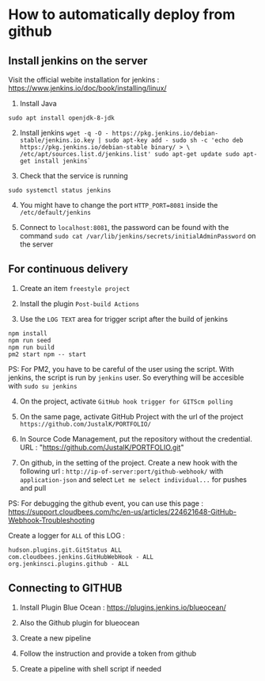 # How to automatically deploy from github

## Install jenkins on the server

Visit the official webite installation for jenkins : https://www.jenkins.io/doc/book/installing/linux/

1. Install Java
```
sudo apt install openjdk-8-jdk
```

2. Install jenkins
``
wget -q -O - https://pkg.jenkins.io/debian-stable/jenkins.io.key | sudo apt-key add -
sudo sh -c 'echo deb https://pkg.jenkins.io/debian-stable binary/ > \
    /etc/apt/sources.list.d/jenkins.list'
sudo apt-get update
sudo apt-get install jenkins`
``

3. Check that the service is running
```
sudo systemctl status jenkins
```

4. You might have to change the port `HTTP_PORT=8081` inside the `/etc/default/jenkins`

5. Connect to `localhost:8081`, the password can be found with the command `sudo cat /var/lib/jenkins/secrets/initialAdminPassword` on the server

## For continuous delivery

1. Create an item `freestyle project`

2. Install the plugin `Post-build Actions`

3. Use the `LOG TEXT` area for trigger script after the build of jenkins

```
npm install
npm run seed
npm run build
pm2 start npm -- start
```

PS: For PM2, you have to be careful of the user using the script. With jenkins, the script is run by `jenkins` user.
So everything will be accesible with `sudo su jenkins`

4. On the project, activate `GitHub hook trigger for GITScm polling`

5. On the same page, activate GitHub Project with the url of the project `https://github.com/JustalK/PORTFOLIO/`

6. In Source Code Management, put the repository without the credential. URL : "https://github.com/JustalK/PORTFOLIO.git"

7. On github, in the setting of the project. Create a new hook with the following url : `http://ip-of-server:port/github-webhook/` with `application-json` and select `Let me select individual...` for pushes and pull

PS: For debugging the github event, you can use this page :
https://support.cloudbees.com/hc/en-us/articles/224621648-GitHub-Webhook-Troubleshooting

Create a logger for `ALL` of this LOG :

```
hudson.plugins.git.GitStatus ALL
com.cloudbees.jenkins.GitHubWebHook - ALL
org.jenkinsci.plugins.github - ALL
```

## Connecting to GITHUB

1. Install Plugin Blue Ocean : https://plugins.jenkins.io/blueocean/

2. Also the Github plugin for blueocean

3. Create a new pipeline

4. Follow the instruction and provide a token from github

5. Create a pipeline with shell script if needed
